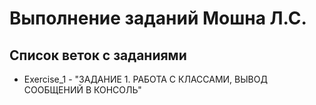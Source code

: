 # Выполнение заданий Мошна Л.С.

## Список веток с заданиями
- Exercise_1 - "ЗАДАНИЕ 1. РАБОТА С КЛАССАМИ, ВЫВОД СООБЩЕНИЙ В КОНСОЛЬ"
